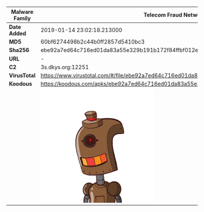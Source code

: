 | Malware Family | Telecom Fraud Network for South Koreans                      |
| -------------- | ------------------------------------------------------------ |
| **Date Added** | 2019-01-14 23:02:18.213000                                                   |
| **MD5**        | 60bf6274498b2c44b0ff2857d5410bc3                             |
| **Sha256**     | ebe92a7ed64c716ed01da83a55e329b191b172f84ffbf012ecd8dd8224ecdad7 |
| **URL**        | -                                                            |
| **C2**         | 3s.dkys.org:12251 |
| **VirusTotal** | https://www.virustotal.com/#/file/ebe92a7ed64c716ed01da83a55e329b191b172f84ffbf012ecd8dd8224ecdad7/detection |
| **Koodous**    | https://koodous.com/apks/ebe92a7ed64c716ed01da83a55e329b191b172f84ffbf012ecd8dd8224ecdad7 |
|                | ![](../assets/ebe92a7ed64c716ed01da83a55e329b191b172f84ffbf012ecd8dd8224ecdad7.png) |